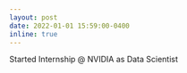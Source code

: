 ```yaml
---
layout: post
date: 2022-01-01 15:59:00-0400
inline: true
---
```


Started Internship @ NVIDIA as Data Scientist

